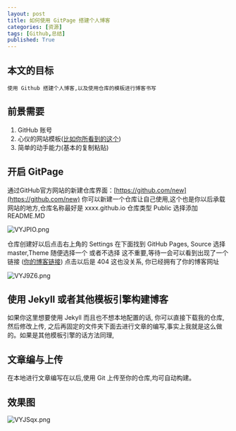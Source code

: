 ```yaml
---
layout: post
title: 如何使用 GitPage 搭建个人博客
categories: [资源]
tags: [Github,总结]
published: True
---
```


## 本文的目标
    使用 Github 搭建个人博客,以及使用仓库的模板进行博客书写

## 前景需要
1. GitHub 账号
2. 心仪的网站模板([比如你所看到的这个](https://xiamuyao.github.io/))
3. 简单的动手能力(基本的复制粘贴)


## 开启 GitPage
      
通过GitHub官方网站的新建仓库界面：[https://github.com/new](https://github.com/new) 你可以新建一个仓库让自己使用,这个也是你以后承载网站的地方,仓库名称最好是 xxxx.github.io 仓库类型 Public 选择添加 README.MD

![VYJPIO.png](https://s2.ax1x.com/2019/06/03/VYJPIO.png)

仓库创建好以后点击右上角的 Settings 在下面找到 GitHub Pages, Source 选择 master,Theme 随便选择一个 或者不选择 这不重要,等待一会可以看到出现了一个链接 ([你的博客链接](https://xiamuyao.github.io/OpenPage/.)) 点击以后是 404 这也没关系, 你已经拥有了你的博客网址

![VYJ9Z6.png](https://s2.ax1x.com/2019/06/03/VYJ9Z6.png)

## 使用 Jekyll 或者其他模板引擎构建博客

如果你这里想要使用 Jekyll 而且也不想本地配置的话, 你可以直接下载我的仓库,然后修改上传, 之后再固定的文件夹下面去进行文章的编写,事实上我就是这么做的。如果是其他模板引擎的话方法同理,

## 文章编与上传
在本地进行文章编写在以后,使用 Git 上传至你的仓库,均可自动构建。

## 效果图

![VYJSqx.png](https://s2.ax1x.com/2019/06/03/VYJSqx.png)





